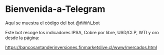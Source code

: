 # Bienvenida-a-Telegram
Aquí se muestra el código del bot @ñiñiñi_bot

Este bot recoge los indicadores IPSA, Cobre por libre, USD/CLP, WTI y oro desde la página:

https://bancosantanderinversiones.finmarketslive.cl/www/mercados.html
